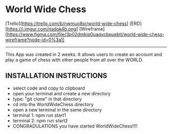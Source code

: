 # World Wide Chess

[Trello][https://trello.com/b/nwmuo8sr/world-wide-chess]
[ERD][https://i.imgur.com/nadok4b.png]
[Wireframe][https://www.figma.com/file/3p02dmkjp0uaqvcbpuebtl/world-wide-chess-wireframe?node-id=0%3a1]

<hr />

This App was created in 2 weeks. It allows users to create an account and play a game of chess with other people from all over the WORLD.

## INSTALLATION INSTRUCTIONS

- select code and copy to clipboard
- open your terminal and create a new directory
- type: "git clone" in that directory
- cd into the WorldWideChess directory
- open a new terminal in the same directory
- terminal 1: npm run start1
- terminal 2: npm run start2
- CONGRADULATIONS you have started WorldWideChess!!!!
